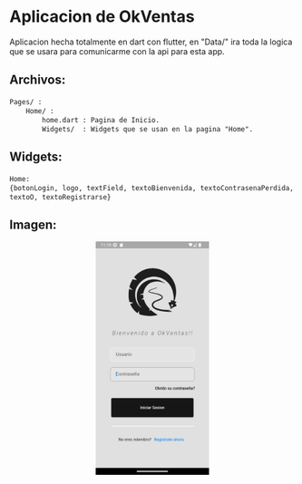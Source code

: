 # Aplicacion de OkVentas
Aplicacion hecha totalmente en dart con flutter, en "Data/"
ira toda la logica que se usara para comunicarme con la api para esta app.


## Archivos:
    Pages/ : 
        Home/ :
            home.dart : Pagina de Inicio.
            Widgets/  : Widgets que se usan en la pagina "Home".
                                
                                
                                
## Widgets:
    Home:
    {botonLogin, logo, textField, textoBienvenida, textoContrasenaPerdida, textoO, textoRegistrarse}
                              
## Imagen:
<center><img                src="https://github.com/cobyzero/OkVentasAPP/blob/main/assets/Readme/Screenshot_1673997571.png?raw=true" width="200"/></center>
